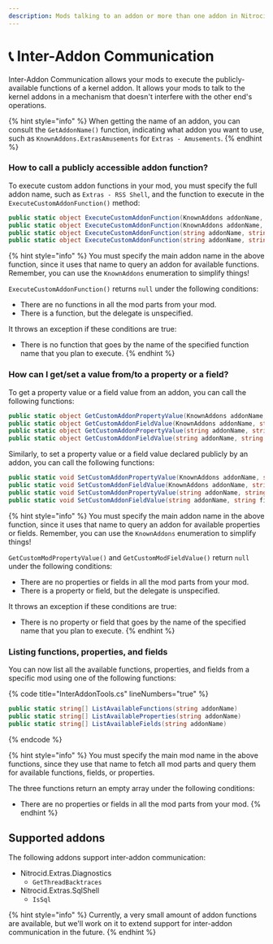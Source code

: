 ```yaml
---
description: Mods talking to an addon or more than one addon in Nitrocid
---
```


# 📞 Inter-Addon Communication

Inter-Addon Communication allows your mods to execute the publicly-available functions of a kernel addon. It allows your mods to talk to the kernel addons in a mechanism that doesn't interfere with the other end's operations.

{% hint style="info" %}
When getting the name of an addon, you can consult the `GetAddonName()` function, indicating what addon you want to use, such as `KnownAddons.ExtrasAmusements` for `Extras - Amusements`.
{% endhint %}

### How to call a publicly accessible addon function?

To execute custom addon functions in your mod, you must specify the full addon name, such as `Extras - RSS Shell`, and the function to execute in the `ExecuteCustomAddonFunction()` method:

```csharp
public static object ExecuteCustomAddonFunction(KnownAddons addonName, string functionName)
public static object ExecuteCustomAddonFunction(KnownAddons addonName, string functionName, params object[] parameters)
public static object ExecuteCustomAddonFunction(string addonName, string functionName)
public static object ExecuteCustomAddonFunction(string addonName, string functionName, params object[] parameters)
```

{% hint style="info" %}
You must specify the main addon name in the above function, since it uses that name to query an addon for available functions. Remember, you can use the `KnownAddons` enumeration to simplify things!

`ExecuteCustomAddonFunction()` returns `null` under the following conditions:

* There are no functions in all the mod parts from your mod.
* There is a function, but the delegate is unspecified.

It throws an exception if these conditions are true:

* There is no function that goes by the name of the specified function name that you plan to execute.
{% endhint %}

### How can I get/set a value from/to a property or a field?

To get a property value or a field value from an addon, you can call the following functions:

```csharp
public static object GetCustomAddonPropertyValue(KnownAddons addonName, string propertyName)
public static object GetCustomAddonFieldValue(KnownAddons addonName, string fieldName)
public static object GetCustomAddonPropertyValue(string addonName, string propertyName)
public static object GetCustomAddonFieldValue(string addonName, string fieldName)
```

Similarly, to set a property value or a field value declared publicly by an addon, you can call the following functions:

```csharp
public static void SetCustomAddonPropertyValue(KnownAddons addonName, string propertyName, object value)
public static void SetCustomAddonFieldValue(KnownAddons addonName, string fieldName, object value)
public static void SetCustomAddonPropertyValue(string addonName, string propertyName, object value)
public static void SetCustomAddonFieldValue(string addonName, string fieldName, object value)
```

{% hint style="info" %}
You must specify the main addon name in the above function, since it uses that name to query an addon for available properties or fields. Remember, you can use the `KnownAddons` enumeration to simplify things!

`GetCustomModPropertyValue()` and `GetCustomModFieldValue()` return `null` under the following conditions:

* There are no properties or fields in all the mod parts from your mod.
* There is a property or field, but the delegate is unspecified.

It throws an exception if these conditions are true:

* There is no property or field that goes by the name of the specified name that you plan to execute.
{% endhint %}

### Listing functions, properties, and fields

You can now list all the available functions, properties, and fields from a specific mod using one of the following functions:

{% code title="InterAddonTools.cs" lineNumbers="true" %}
```csharp
public static string[] ListAvailableFunctions(string addonName)
public static string[] ListAvailableProperties(string addonName)
public static string[] ListAvailableFields(string addonName)
```
{% endcode %}

{% hint style="info" %}
You must specify the main mod name in the above functions, since they use that name to fetch all mod parts and query them for available functions, fields, or properties.

The three functions return an empty array under the following conditions:

* There are no properties or fields in all the mod parts from your mod.
{% endhint %}

## Supported addons

The following addons support inter-addon communication:

* Nitrocid.Extras.Diagnostics
  * `GetThreadBacktraces`
* Nitrocid.Extras.SqlShell
  * `IsSql`

{% hint style="info" %}
Currently, a very small amount of addon functions are available, but we'll work on it to extend support for inter-addon communication in the future.
{% endhint %}
